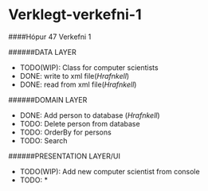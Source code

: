# Verklegt-verkefni-1
####Hópur 47
Verkefni 1


######DATA LAYER
- TODO(WIP): Class for computer scientists
- DONE: write to xml file(*Hrafnkell*)
- DONE: read from xml file(*Hrafnkell*)

######DOMAIN LAYER
- DONE: Add person to database (*Hrafnkell*)
- TODO: Delete person from database
- TODO: OrderBy for persons
- TODO: Search

######PRESENTATION LAYER/UI
- TODO(WIP): Add new computer scientist from console 
- TODO: *
